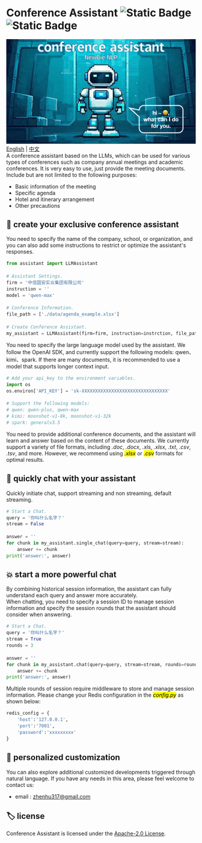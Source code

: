 # Conference Assistant ![Static Badge](https://img.shields.io/badge/Apache-2.0-green) ![Static Badge](https://img.shields.io/badge/NewBie-NLP-blue)  
![project_logo](./images/conference_assistant_logo.png)  
[English](README.md) | [中文](./README_zh.md)  
A conference assistant based on the LLMs, which can be used for various types of conferences such as company annual meetings and academic conferences. It is very easy to use, just provide the meeting documents.  
Include but are not limited to the following purposes:
- Basic information of the meeting
- Specific agenda
- Hotel and itinerary arrangement
- Other precautions  
## 🤖 create your exclusive conference assistant  
You need to specify the name of the company, school, or organization, and you can also add some instructions to restrict or optimize the assistant's responses.   
```python 
from assistant import LLMAssistant

# Assistant Settings.
firm = '中信国安实业集团有限公司' 
instruction = '' 
model = 'qwen-max'

# Conference Information.
file_path = ['./data/agenda_example.xlsx'] 
        
# Create Conference Assistant.
my_assistant = LLMAssistant(firm=firm, instruction=instrction, file_path=file_path, model=model)
```  
You need to specify the large language model used by the assistant. We follow the OpenAI SDK, and currently support the following models: qwen、kimi、spark. If there are many documents, it is recommended to use a model that supports longer context input.  
```python
# Add your api_key to the environment variables.
import os
os.environ['API_KEY'] = 'sk-XXXXXXXXXXXXXXXXXXXXXXXXXXXXXXXX'

# Support the following models:
# qwen: qwen-plus, qwen-max  
# kimi: moonshot-v1-8k, moonshot-v1-32k  
# spark: generalv3.5  
``` 
You need to provide additional conference documents, and the assistant will learn and answer based on the content of these documents. We currently support a variety of file formats, including *.doc*, *.docx*, *.xls*, *.xlsx*, *.txt*, *.csv*, *.tsv*, and more. However, we recommend using <mark>*.xlsx*</mark> or <mark>*.csv*</mark> formats for optimal results.   
## 💫 quickly chat with your assistant  
Quickly initiate chat, support streaming and non streaming, default streaming.
```python 
# Start a Chat.
query = '你叫什么名字？'
stream = False

answer = ''
for chunk in my_assistant.single_chat(query=query, stream=stream):
    answer += chunk
print('answer:', answer)
```
## 💥 start a more powerful chat  
By combining historical session information, the assistant can fully understand each query and answer more accurately.  
When chatting, you need to specify a session ID to manage session information and specify the session rounds that the assistant should consider when answering.
```python 
# Start a Chat.
query = '你叫什么名字？'
stream = True
rounds = 3

answer = ''
for chunk in my_assistant.chat(query=query, stream=stream, rounds=rounds):
    answer += chunk
print('answer:', answer)
```
Multiple rounds of session require middleware to store and manage session information. Please change your Redis configuration in the <mark>*config.py*</mark> as shown below:      
```python  
redis_config = {
    'host':'127.0.0.1',
    'port':'7001',
    'password':'xxxxxxxxx'
}
```
## 🤝 personalized customization
You can also explore additional customized developments triggered through natural language. If you have any needs in this area, please feel welcome to contact us:  
- email : zhenhu317@gmail.com  
## 🏷 license
Conference Assistant is licensed under the [Apache-2.0 License](./LICENSE). 